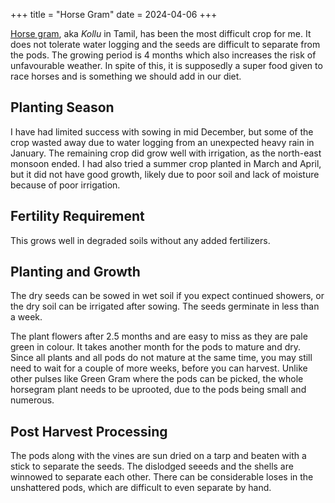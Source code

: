 +++
title = "Horse Gram"
date = 2024-04-06
+++

[Horse gram](https://www.echocommunity.org/en/search?q=horse+gram), aka _Kollu_ in Tamil, has been the most difficult crop for me. It does not tolerate water logging and the seeds are difficult to separate from the pods. The growing period is 4 months which also increases the risk of unfavourable weather. In spite of this, it is supposedly a super food given to race horses and is something we should add in our diet.

## Planting Season

I have had limited success with sowing in mid December, but some of the crop wasted away due to water logging from an unexpected heavy rain in January. The remaining crop did grow well with irrigation, as the north-east monsoon ended. I had also tried a summer crop planted in March and April, but it did not have good growth, likely due to poor soil and lack of moisture because of poor irrigation.

## Fertility Requirement

This grows well in degraded soils without any added fertilizers.

## Planting and Growth

The dry seeds can be sowed in wet soil if you expect continued showers, or the dry soil can be irrigated after sowing. The seeds germinate in less than a week.

The plant flowers after 2.5 months and are easy to miss as they are pale green in colour. It takes another month for the pods to mature and dry. Since all plants and all pods do not mature at the same time, you may still need to wait for a couple of more weeks, before you can harvest. Unlike other pulses like Green Gram where the pods can be picked, the whole horsegram plant needs to be uprooted, due to the pods being small and numerous.

## Post Harvest Processing

The pods along with the vines are sun dried on a tarp and beaten with a stick to separate the seeds. The dislodged seeeds and the shells are winnowed to separate each other. There can be considerable loses in the unshattered pods, which are difficult to even separate by hand.


